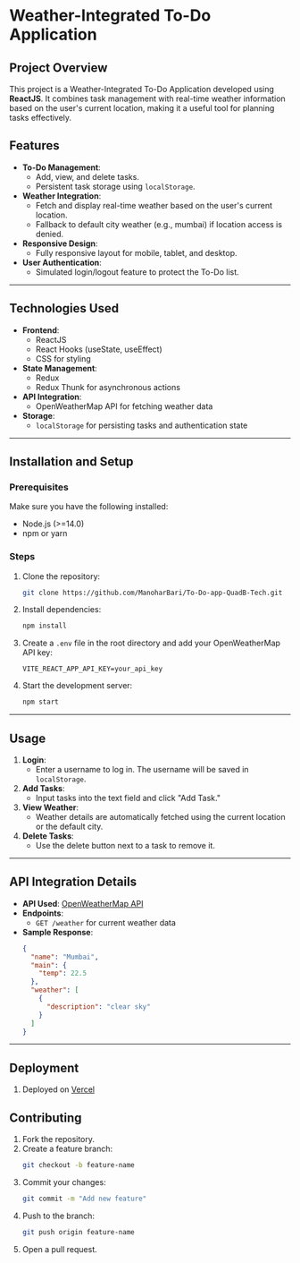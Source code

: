 # Weather-Integrated To-Do Application

## Project Overview

This project is a Weather-Integrated To-Do Application developed using **ReactJS**. It combines task management with real-time weather information based on the user's current location, making it a useful tool for planning tasks effectively.

## Features

- **To-Do Management**:
  - Add, view, and delete tasks.
  - Persistent task storage using `localStorage`.
- **Weather Integration**:
  - Fetch and display real-time weather based on the user's current location.
  - Fallback to default city weather (e.g., mumbai) if location access is denied.
- **Responsive Design**:
  - Fully responsive layout for mobile, tablet, and desktop.
- **User Authentication**:
  - Simulated login/logout feature to protect the To-Do list.

---

## Technologies Used

- **Frontend**:
  - ReactJS
  - React Hooks (useState, useEffect)
  - CSS for styling
- **State Management**:
  - Redux 
  - Redux Thunk for asynchronous actions
- **API Integration**:
  - OpenWeatherMap API for fetching weather data
- **Storage**:
  - `localStorage` for persisting tasks and authentication state

---

## Installation and Setup

### Prerequisites

Make sure you have the following installed:

- Node.js (>=14.0)
- npm or yarn

### Steps

1. Clone the repository:
   ```bash
   git clone https://github.com/ManoharBari/To-Do-app-QuadB-Tech.git
   ```
3. Install dependencies:
   ```bash
   npm install
   ```
4. Create a `.env` file in the root directory and add your OpenWeatherMap API key:
   ```env
   VITE_REACT_APP_API_KEY=your_api_key
   ```
5. Start the development server:
   ```bash
   npm start
   ```

---

## Usage

1. **Login**:
   - Enter a username to log in. The username will be saved in `localStorage`.
2. **Add Tasks**:
   - Input tasks into the text field and click "Add Task."
3. **View Weather**:
   - Weather details are automatically fetched using the current location or the default city.
4. **Delete Tasks**:
   - Use the delete button next to a task to remove it.

---

## API Integration Details

- **API Used**: [OpenWeatherMap API](https://openweathermap.org/api)
- **Endpoints**:
  - `GET /weather` for current weather data
- **Sample Response**:
  ```json
  {
    "name": "Mumbai",
    "main": {
      "temp": 22.5
    },
    "weather": [
      {
        "description": "clear sky"
      }
    ]
  }
  ```

---

## Deployment

1. Deployed on [Vercel](https://vercel.com) 

## Contributing

1. Fork the repository.
2. Create a feature branch:
   ```bash
   git checkout -b feature-name
   ```
3. Commit your changes:
   ```bash
   git commit -m "Add new feature"
   ```
4. Push to the branch:
   ```bash
   git push origin feature-name
   ```
5. Open a pull request.